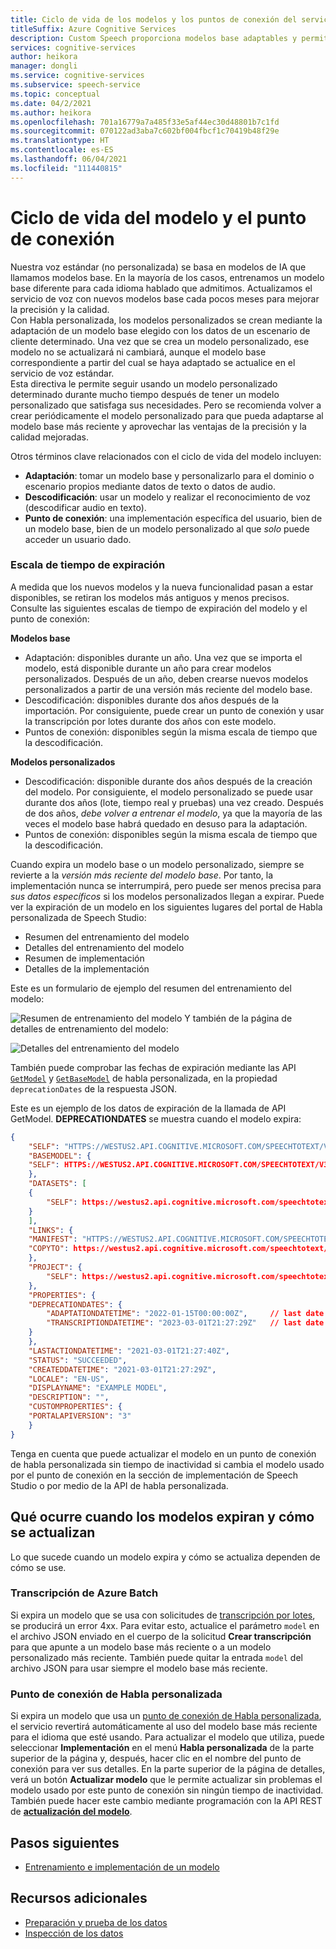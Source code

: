 ```yaml
---
title: Ciclo de vida de los modelos y los puntos de conexión del servicio de voz de Custom Speech
titleSuffix: Azure Cognitive Services
description: Custom Speech proporciona modelos base adaptables y permite crear modelos personalizados a partir de los datos. En este artículo se describen las escalas de tiempo de los modelos y los puntos de conexión que utilizan estos modelos.
services: cognitive-services
author: heikora
manager: dongli
ms.service: cognitive-services
ms.subservice: speech-service
ms.topic: conceptual
ms.date: 04/2/2021
ms.author: heikora
ms.openlocfilehash: 701a16779a7a485f33e5af44ec30d48801b7c1fd
ms.sourcegitcommit: 070122ad3aba7c602bf004fbcf1c70419b48f29e
ms.translationtype: HT
ms.contentlocale: es-ES
ms.lasthandoff: 06/04/2021
ms.locfileid: "111440815"
---
```

# <a name="model-and-endpoint-lifecycle"></a>Ciclo de vida del modelo y el punto de conexión

Nuestra voz estándar (no personalizada) se basa en modelos de IA que llamamos modelos base. En la mayoría de los casos, entrenamos un modelo base diferente para cada idioma hablado que admitimos.  Actualizamos el servicio de voz con nuevos modelos base cada pocos meses para mejorar la precisión y la calidad.  
Con Habla personalizada, los modelos personalizados se crean mediante la adaptación de un modelo base elegido con los datos de un escenario de cliente determinado. Una vez que se crea un modelo personalizado, ese modelo no se actualizará ni cambiará, aunque el modelo base correspondiente a partir del cual se haya adaptado se actualice en el servicio de voz estándar.  
Esta directiva le permite seguir usando un modelo personalizado determinado durante mucho tiempo después de tener un modelo personalizado que satisfaga sus necesidades.  Pero se recomienda volver a crear periódicamente el modelo personalizado para que pueda adaptarse al modelo base más reciente y aprovechar las ventajas de la precisión y la calidad mejoradas.

Otros términos clave relacionados con el ciclo de vida del modelo incluyen:

* **Adaptación**: tomar un modelo base y personalizarlo para el dominio o escenario propios mediante datos de texto o datos de audio.
* **Descodificación**: usar un modelo y realizar el reconocimiento de voz (descodificar audio en texto).
* **Punto de conexión**: una implementación específica del usuario, bien de un modelo base, bien de un modelo personalizado al que *solo* puede acceder un usuario dado.

### <a name="expiration-timeline"></a>Escala de tiempo de expiración

A medida que los nuevos modelos y la nueva funcionalidad pasan a estar disponibles, se retiran los modelos más antiguos y menos precisos. Consulte las siguientes escalas de tiempo de expiración del modelo y el punto de conexión:

**Modelos base** 

* Adaptación: disponibles durante un año. Una vez que se importa el modelo, está disponible durante un año para crear modelos personalizados. Después de un año, deben crearse nuevos modelos personalizados a partir de una versión más reciente del modelo base.  
* Descodificación: disponibles durante dos años después de la importación. Por consiguiente, puede crear un punto de conexión y usar la transcripción por lotes durante dos años con este modelo. 
* Puntos de conexión: disponibles según la misma escala de tiempo que la descodificación.

**Modelos personalizados**

* Descodificación: disponible durante dos años después de la creación del modelo. Por consiguiente, el modelo personalizado se puede usar durante dos años (lote, tiempo real y pruebas) una vez creado. Después de dos años, *debe volver a entrenar el modelo*, ya que la mayoría de las veces el modelo base habrá quedado en desuso para la adaptación.  
* Puntos de conexión: disponibles según la misma escala de tiempo que la descodificación.

Cuando expira un modelo base o un modelo personalizado, siempre se revierte a la *versión más reciente del modelo base*. Por tanto, la implementación nunca se interrumpirá, pero puede ser menos precisa para *sus datos específicos* si los modelos personalizados llegan a expirar. Puede ver la expiración de un modelo en los siguientes lugares del portal de Habla personalizada de Speech Studio:

* Resumen del entrenamiento del modelo
* Detalles del entrenamiento del modelo
* Resumen de implementación
* Detalles de la implementación

Este es un formulario de ejemplo del resumen del entrenamiento del modelo:

![Resumen de entrenamiento del modelo ](media/custom-speech/custom-speech-model-training-with-expiry.png) Y también de la página de detalles de entrenamiento del modelo:

![Detalles del entrenamiento del modelo](media/custom-speech/custom-speech-model-details-with-expiry.png)

También puede comprobar las fechas de expiración mediante las API [`GetModel`](https://westus.dev.cognitive.microsoft.com/docs/services/speech-to-text-api-v3-0/operations/GetModel) y [`GetBaseModel`](https://westus.dev.cognitive.microsoft.com/docs/services/speech-to-text-api-v3-0/operations/GetBaseModel) de habla personalizada, en la propiedad `deprecationDates` de la respuesta JSON.

Este es un ejemplo de los datos de expiración de la llamada de API GetModel. **DEPRECATIONDATES** se muestra cuando el modelo expira: 
```json
{
    "SELF": "HTTPS://WESTUS2.API.COGNITIVE.MICROSOFT.COM/SPEECHTOTEXT/V3.0/MODELS/{id}",
    "BASEMODEL": {
    "SELF": HTTPS://WESTUS2.API.COGNITIVE.MICROSOFT.COM/SPEECHTOTEXT/V3.0/MODELS/BASE/{id}
    },
    "DATASETS": [
    {
        "SELF": https://westus2.api.cognitive.microsoft.com/speechtotext/v3.0/datasets/{id}
    }
    ],
    "LINKS": {
    "MANIFEST": "HTTPS://WESTUS2.API.COGNITIVE.MICROSOFT.COM/SPEECHTOTEXT/V3.0/MODELS/{id}/MANIFEST",
    "COPYTO": https://westus2.api.cognitive.microsoft.com/speechtotext/v3.0/models/{id}/copyto
    },
    "PROJECT": {
        "SELF": https://westus2.api.cognitive.microsoft.com/speechtotext/v3.0/projects/{id}
    },
    "PROPERTIES": {
    "DEPRECATIONDATES": {
        "ADAPTATIONDATETIME": "2022-01-15T00:00:00Z",     // last date the base model can be used for adaptation
        "TRANSCRIPTIONDATETIME": "2023-03-01T21:27:29Z"   // last date this model can be used for decoding
    }
    },
    "LASTACTIONDATETIME": "2021-03-01T21:27:40Z",
    "STATUS": "SUCCEEDED",
    "CREATEDDATETIME": "2021-03-01T21:27:29Z",
    "LOCALE": "EN-US",
    "DISPLAYNAME": "EXAMPLE MODEL",
    "DESCRIPTION": "",
    "CUSTOMPROPERTIES": {
    "PORTALAPIVERSION": "3"
    }
}
```
Tenga en cuenta que puede actualizar el modelo en un punto de conexión de habla personalizada sin tiempo de inactividad si cambia el modelo usado por el punto de conexión en la sección de implementación de Speech Studio o por medio de la API de habla personalizada.

## <a name="what-happens-when-models-expire-and-how-to-update-them"></a>Qué ocurre cuando los modelos expiran y cómo se actualizan
Lo que sucede cuando un modelo expira y cómo se actualiza dependen de cómo se use.
### <a name="batch-transcription"></a>Transcripción de Azure Batch
Si expira un modelo que se usa con solicitudes de [transcripción por lotes](batch-transcription.md), se producirá un error 4xx. Para evitar esto, actualice el parámetro `model` en el archivo JSON enviado en el cuerpo de la solicitud **Crear transcripción** para que apunte a un modelo base más reciente o a un modelo personalizado más reciente. También puede quitar la entrada `model` del archivo JSON para usar siempre el modelo base más reciente.
### <a name="custom-speech-endpoint"></a>Punto de conexión de Habla personalizada
Si expira un modelo que usa un [punto de conexión de Habla personalizada](how-to-custom-speech-train-model.md), el servicio revertirá automáticamente al uso del modelo base más reciente para el idioma que esté usando. Para actualizar el modelo que utiliza, puede seleccionar **Implementación** en el menú **Habla personalizada** de la parte superior de la página y, después, hacer clic en el nombre del punto de conexión para ver sus detalles. En la parte superior de la página de detalles, verá un botón **Actualizar modelo** que le permite actualizar sin problemas el modelo usado por este punto de conexión sin ningún tiempo de inactividad. También puede hacer este cambio mediante programación con la API REST de [**actualización del modelo**](https://westus.dev.cognitive.microsoft.com/docs/services/speech-to-text-api-v3-0/operations/UpdateModel).

## <a name="next-steps"></a>Pasos siguientes

* [Entrenamiento e implementación de un modelo](how-to-custom-speech-train-model.md)

## <a name="additional-resources"></a>Recursos adicionales

* [Preparación y prueba de los datos](./how-to-custom-speech-test-and-train.md)
* [Inspección de los datos](how-to-custom-speech-inspect-data.md)
